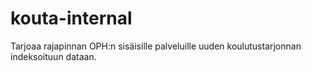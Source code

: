 # kouta-internal

Tarjoaa rajapinnan OPH:n sisäisille palveluille uuden koulutustarjonnan indeksoituun dataan.  